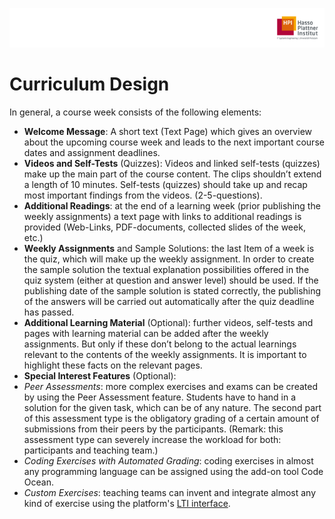 ![HPI Logo](img/HPI_Logo.png)

# Curriculum Design

In general, a course week consists of the following elements:

 - **Welcome Message**: A short text (Text Page) which gives an overview about the upcoming course week and leads to the next important course dates and assignment deadlines. 
 - **Videos and Self-Tests** (Quizzes): Videos and linked self-tests (quizzes) make up the main part of the course content. The clips shouldn’t extend a length of 10 minutes. Self-tests (quizzes) should take up and recap most important findings from the videos. (2-5-questions). 
 - **Additional Readings**: at the end of a learning week (prior publishing the weekly assignments) a text page with links to additional readings is provided (Web-Links, PDF-documents, collected slides of the week, etc.)
 - **Weekly Assignments** and Sample Solutions: the last Item of a week is the quiz, which will make up the weekly assignment. In order to create the sample solution the textual explanation possibilities offered in the quiz system (either at question and answer level) should be used. If the publishing date of the sample solution is stated correctly, the publishing of the answers will be carried out automatically after the quiz deadline has passed.
 - **Additional Learning Material** (Optional): further videos, self-tests and pages with learning material can be added after the weekly assignments. But only if these don’t belong to the actual learnings relevant to the contents of the weekly assignments. It is important to highlight these facts on the relevant pages.
 - **Special Interest Features** (Optional):
  - *Peer Assessments*: more complex exercises and exams can be created by using the Peer Assessment feature. Students have to hand in a solution for the given task, which can be of any nature. The second part of this assessment type is the obligatory grading of a certain amount of submissions from their peers by the participants. (Remark: this assessment type can severely increase the workload for both: participants and teaching team.)
  - *Coding Exercises with Automated Grading*: coding exercises in almost any programming language can be assigned using the add-on tool Code Ocean.
  - *Custom Exercises*: teaching teams can invent and integrate almost any kind of exercise using the platform's [LTI interface](http://www.imsglobal.org/lti/). 
